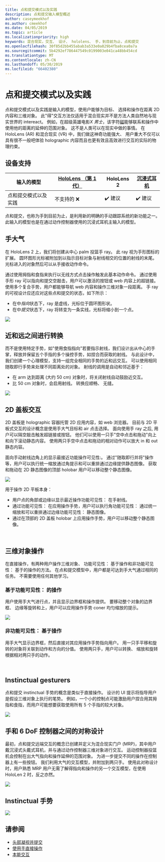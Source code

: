 ```yaml
---
title: 点和提交模式以及实践
description: 点和提交输入模型概述
author: caseymeekhof
ms.author: cmeekhof
ms.date: 04/05/2019
ms.topic: article
ms.localizationpriority: high
keywords: 混合现实，交互、 设计、 hololens、 手，到目前为止，点和提交
ms.openlocfilehash: 30f85d2bb455abab3a533e0a829b4fba8cea0a7a
ms.sourcegitcommit: 5b4292ef786447549c0199003e041ca48bb454cd
ms.translationtype: MT
ms.contentlocale: zh-CN
ms.lasthandoff: 05/30/2019
ms.locfileid: "66402380"
---
```

# <a name="point-and-commit-with-hands"></a>点和提交模式以及实践
点和提交模式以及实践是输入的模型，使用户能够为目标、 选择和操作在距离 2D 内容和三维对象。 此"得"交互方法仅适用于混合现实并不是方法人类自然地与现实世界的 intereact。 例如，在超级英雄电影*X 男士*，该字符[磁](https://en.wikipedia.org/wiki/Magneto_(comics))能够联系和操作中使用他的距离的延伸的范围对象。 这不是人类可以在现实中做的事情。 在 HoloLens (AR) 和混合现实 (VR) 中，我们做这神奇功能强大、 用户重大不仅可以具有很不一般吧体验 holographic 内容而且也更有效且高效进行交互的实际的物理约束。

## <a name="device-support"></a>设备支持

输入的模型 | [HoloLens （第 1 代）](https://docs.microsoft.com/en-us/windows/mixed-reality/hololens-hardware-details) | HoloLens 2 | [沉浸式耳机](https://docs.microsoft.com/en-us/windows/mixed-reality/immersive-headset-hardware-details) |
| ---------| -----| ----- | ---------|
点和提交模式以及实践 | 不支持的 ❌ | ✔️ 建议 | ✔️ 建议

点和提交，也称为手到目前为止，是利用新的明确的手动跟踪系统的新功能之一。 此输入的模型也是在通过动作控制器使用的沉浸式耳机主输入的模型。

## <a name="hand-rays"></a>手大气

在 HoloLens 2 上，我们将创建从中心 palm 投篮手 ray。 此 ray 视为手形图标的扩展。 圆环图形光标被附加到以指示目标对象与射线相交的位置的射线的末尾。 光标进入的对象然后可以从手接收动作命令。

通过使用拇指和食指来执行以无线方式点击操作触发此基本动作命令。 通过使用手形 ray 可以指向和提交空敲击，用户可以激活的按钮或 web 内容上的超链接。 使用多个复合手势，用户都能够导航 web 内容和操作三维对象一段距离。 手 ray 的可视设计应还应对这些点和提交的状态，如下所示： 

* 在中*指向*状态下，ray 是虚线，光标位于圆环图形状。
* 在中*提交*状态下，ray 将转变为一条实线，光标将缩小到一个点。

![](images/Hand-Rays-720px.jpg)

## <a name="transition-between-near-and-far"></a>近和远之间进行转换

而不是使用特定手势，如"使用食指指向"若要指示射线，我们设计出从中心的手掌，释放并保留五个手指的多个操控手势，如捏合而获取的射线。 与此设计中，我们创建一个心理模型，支持一组完全相同的手势的近和远交互。 可以使用相同随取即行手势来处理不同距离处的对象。 射线的调用是自动和邻近基于：

*  在 arm 达到距离 (大约 50 cm) 对象时，将关闭射线自动鼓励近交互。
*  比 50 cm 对象时，会启用射线。 转换应顺畅、 无缝。

![](images/Transition-Between-Near-And-Far-720px.jpg)

## <a name="2d-slate-interaction"></a>2D 盖板交互

2D 盖板是 holographic 容器托管 2D 应用内容，如 web 浏览器。 目前与 2D 平板式交互的设计概念是使用手大气目标和 air 点击选择。 面向使用手 ray 之后, 用户可以隔空敲击触发超链接或按钮。 他们可以使用一只手"空中点击和拖动"向上和向下滚动静态内容。 使用两只手空中点击和拖动的相对动作可以放大 in 和 out 静态内容。

面向手动射线边角上的显示最接近功能操作可见性:。 通过"随取即行并将"操作等，用户可以执行统一缩放通过角提示和可以重排通过边缘提供静态图像。 获取和拖动在 2D 静态图像的顶部 holobar 用户可以移动整个静态图像。

![](images/2D-Slate-Interaction-Far-720px.jpg)

用于操作 2D 平板本身：<br>

* 用户点的角部或边缘以显示最近操作功能可见性： 在手射线。 
* 通过功能可见性： 在应用操作手势，用户可以执行角功能可见性： 通过统一缩放和可以重排通过边缘功能可见性： 静态图像。 
* 通过在顶部的 2D 盖板 holobar 上应用操作手势，用户可以移动整个静态图像。<br>

<br>

## <a name="3d-object-manipulation"></a>三维对象操作

在直接操作，有两种用户操作三维对象、 功能可见性： 基于操作和非功能可见性： 基于的操作的方法。 在点和提交模型中，用户都是可达到手大气通过相同的任务。 不需要使用任何其他学习。<br>

### <a name="affordance-based-manipulation"></a>基于功能可见性： 的操作
用户使用手大气进行点，并且显示边界框和操作提供。 要移动整个对象的边界框、 边缘等旋转和上，用户可以应用操作手势 coner 均匀缩放的提示。 <br>

![](images/3D-Object-Manipulation-Far-720px.jpg) <br>


### <a name="non-affordance-based-manipulation"></a>非功能可见性： 基于操作
用手大气显示边界框，然后直接对其应用操作手势指向用户。 用一只手平移和旋转的对象将关联到动作和方向的分值。 使用两只手，用户可以转换、 缩放和旋转根据相对两只手的动作。<br>

<br>

## <a name="instinctual-gesturers"></a>Instinctual gesturers
点和提交 instinctual 手势的概念是类似于直接操作。 设计的 UI 提示将指导用户是假设三维对象上执行的笔势。 例如，一个小的控制点可能激励用户捏合用其拇指和食指，而用户可能想要获取使用所有 5 个手指的较大对象。

![](images/Instinctual-Gestures-Far-720px.jpg)<br>

## <a name="symmetric-design-between-hands-and-6-dof-controller"></a>手和 6 DoF 控制器之间的对称设计 
最初，点和提交远端交互的概念已创建并定义为混合现实门户 (MRP)，其中用户戴沉浸式头戴式耳机，并与通过动作控制器三维对象进行交互。 运动控制器投篮机会控制在出大气指向和操作延伸的范围对象。 为进一步提交不同的操作在控制器上有一些按钮。 我们利用大气的交互模型，并附加到两只手。 使用此对称设计时，用户熟悉 MRP 用户无需了解得指向和操作的另一个交互模型，在使用 HoloLen 2 时，反之亦然。    

![](images/Symmetric-Design-For-Rays-720px.jpg)<br>

## <a name="instinctual-gestures"></a>Instinctual 手势

![](images/Instinctual-Gestures-Far-720px.jpg)

## <a name="see-also"></a>请参阅
* [头部凝视并提交](gaze-and-commit.md)
* [使用手直接操作](direct-manipulation.md)
* [本能交互](interaction-fundamentals.md)

